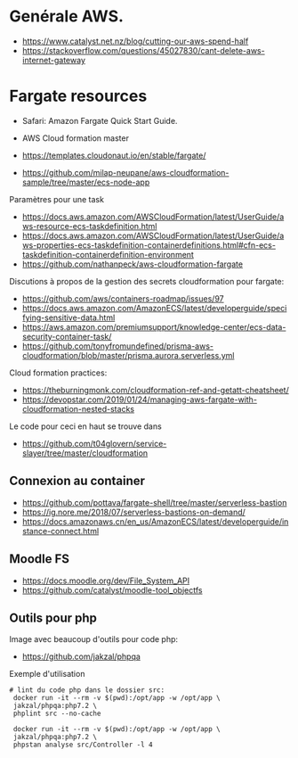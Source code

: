 # Genérale AWS.

- https://www.catalyst.net.nz/blog/cutting-our-aws-spend-half
- https://stackoverflow.com/questions/45027830/cant-delete-aws-internet-gateway

# Fargate resources

- Safari: Amazon Fargate Quick Start Guide.
-  AWS Cloud formation master

- https://templates.cloudonaut.io/en/stable/fargate/
- https://github.com/milap-neupane/aws-cloudformation-sample/tree/master/ecs-node-app

Paramètres pour une task

- https://docs.aws.amazon.com/AWSCloudFormation/latest/UserGuide/aws-resource-ecs-taskdefinition.html
- https://docs.aws.amazon.com/AWSCloudFormation/latest/UserGuide/aws-properties-ecs-taskdefinition-containerdefinitions.html#cfn-ecs-taskdefinition-containerdefinition-environment
- https://github.com/nathanpeck/aws-cloudformation-fargate

Discutions à propos de la gestion des secrets cloudformation pour fargate:

- https://github.com/aws/containers-roadmap/issues/97
- https://docs.aws.amazon.com/AmazonECS/latest/developerguide/specifying-sensitive-data.html
- https://aws.amazon.com/premiumsupport/knowledge-center/ecs-data-security-container-task/
- https://github.com/tonyfromundefined/prisma-aws-cloudformation/blob/master/prisma.aurora.serverless.yml

Cloud formation practices:

- https://theburningmonk.com/cloudformation-ref-and-getatt-cheatsheet/
- https://devopstar.com/2019/01/24/managing-aws-fargate-with-cloudformation-nested-stacks

Le code pour ceci en haut se trouve dans

- https://github.com/t04glovern/service-slayer/tree/master/cloudformation

## Connexion au container

- https://github.com/pottava/fargate-shell/tree/master/serverless-bastion
- https://ig.nore.me/2018/07/serverless-bastions-on-demand/
- https://docs.amazonaws.cn/en_us/AmazonECS/latest/developerguide/instance-connect.html

## Moodle FS

- https://docs.moodle.org/dev/File_System_API
- https://github.com/catalyst/moodle-tool_objectfs

## Outils pour php

Image avec beaucoup d'outils pour code php:

- https://github.com/jakzal/phpqa

Exemple d'utilisation
```
# lint du code php dans le dossier src:
 docker run -it --rm -v $(pwd):/opt/app -w /opt/app \
 jakzal/phpqa:php7.2 \
 phplint src --no-cache

 docker run -it --rm -v $(pwd):/opt/app -w /opt/app \
 jakzal/phpqa:php7.2 \
 phpstan analyse src/Controller -l 4
 ```
